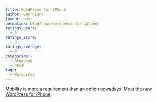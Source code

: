 ```yaml
---
title: WordPress for iPhone
author: Georgiana
layout: post
permalink: blog/news/wordpress-for-iphone/
ratings_users:
  - 0
ratings_score:
  - 0
ratings_average:
  - 0
categories:
  - Blogging
  - News
tags:
  - Wordpress
---
```

Mobility is more a requirement than an option nowadays. Meet the new [WordPress for iPhone][1].

 [1]: http://iphone.wordpress.org/ "WordPress for iPhone"
